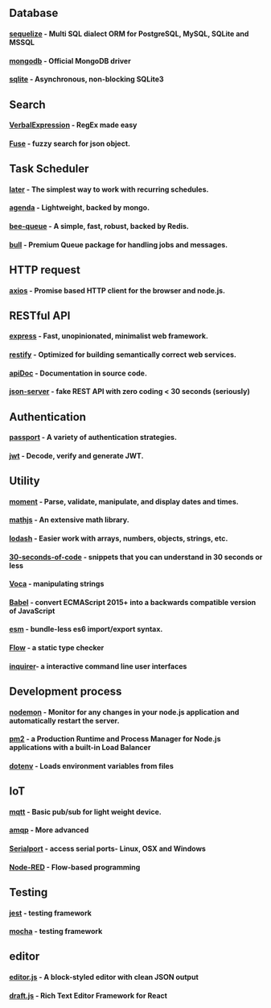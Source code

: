 ## Database
#### [sequelize](http://docs.sequelizejs.com/) - Multi SQL dialect ORM for PostgreSQL, MySQL, SQLite and MSSQL
#### [mongodb](https://github.com/mongodb/node-mongodb-native) - Official MongoDB driver
#### [sqlite](https://github.com/mapbox/node-sqlite3) - Asynchronous, non-blocking SQLite3

## Search
#### [VerbalExpression](https://verbalexpressions.github.io/JSVerbalExpressions/) - RegEx made easy
#### [Fuse](https://github.com/krisk/fuse) - fuzzy search for json object.

## Task Scheduler
#### [later](http://bunkat.github.io/later/) - The simplest way to work with recurring schedules.
#### [agenda](https://github.com/agenda/agenda) - Lightweight, backed by mongo.
#### [bee-queue](https://github.com/bee-queue/bee-queue) - A simple, fast, robust, backed by Redis.
#### [bull](https://github.com/OptimalBits/bull) - Premium Queue package for handling jobs and messages.
  
## HTTP request
#### [axios](https://github.com/axios/axios) - Promise based HTTP client for the browser and node.js.

## RESTful API
#### [express](https://expressjs.com/) - Fast, unopinionated, minimalist web framework.
#### [restify](http://restify.com/) - Optimized for building semantically correct web services.
#### [apiDoc](http://apidocjs.com/) - Documentation in source code.
#### [json-server](https://github.com/typicode/json-server) - fake REST API with zero coding < 30 seconds (seriously)

## Authentication
#### [passport](http://www.passportjs.org/) - A variety of authentication strategies.
#### [jwt](https://jwt.io/) - Decode, verify and generate JWT.

## Utility
#### [moment](https://momentjs.com/) - Parse, validate, manipulate, and display dates and times.
#### [mathjs](http://mathjs.org/index.html) - An extensive math library.
#### [lodash](https://lodash.com/) - Easier work with arrays, numbers, objects, strings, etc.
#### [30-seconds-of-code](https://github.com/30-seconds/30-seconds-of-code) - snippets that you can understand in 30 seconds or less
#### [Voca](https://vocajs.com/) - manipulating strings
#### [Babel](https://babeljs.io/docs/en/index.html) - convert ECMAScript 2015+ into a backwards compatible version of JavaScript
#### [esm](https://github.com/standard-things/esm#readme) - bundle-less es6 import/export syntax.
#### [Flow](https://flow.org/) - a static type checker
#### [inquirer](https://github.com/SBoudrias/Inquirer.js)- a interactive command line user interfaces

## Development process
#### [nodemon](https://nodemon.io/) - Monitor for any changes in your node.js application and automatically restart the server.
#### [pm2](https://pm2.io/runtime/) - a Production Runtime and Process Manager for Node.js applications with a built-in Load Balancer
#### [dotenv](https://github.com/motdotla/dotenv) - Loads environment variables from files

## IoT
#### [mqtt](https://github.com/mqttjs/MQTT.js) - Basic pub/sub for light weight device.
#### [amqp](https://github.com/squaremo/amqp.node) - More advanced
#### [Serialport](https://github.com/node-serialport/node-serialport) - access serial ports- Linux, OSX and Windows
#### [Node-RED](https://nodered.org/) - Flow-based programming

## Testing
#### [jest](https://jestjs.io/en/) - testing framework 
#### [mocha](https://mochajs.org/) - testing framework

## editor
#### [editor.js](https://editorjs.io/) - A block-styled editor with clean JSON output
#### [draft.js](https://draftjs.org/) - Rich Text Editor Framework for React

